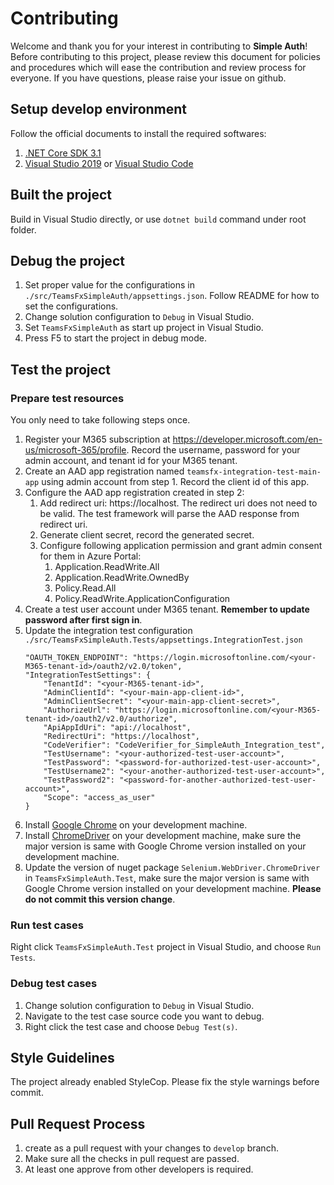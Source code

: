 # Contributing

Welcome and thank you for your interest in contributing to **Simple Auth**! Before contributing to this project, please review this document for policies and procedures which will ease the contribution and review process for everyone. If you have questions, please raise your issue on github.

## Setup develop environment

Follow the official documents to install the required softwares:
1. [.NET Core SDK 3.1](https://dotnet.microsoft.com/download/dotnet-core/3.1)
2. [Visual Studio 2019](https://visualstudio.microsoft.com/vs/) or [Visual Studio Code](https://code.visualstudio.com/)

## Built the project

Build in Visual Studio directly, or use `dotnet build` command under root folder.

## Debug the project

1. Set proper value for the configurations in `./src/TeamsFxSimpleAuth/appsettings.json`. Follow README for how to set the configurations.
1. Change solution configuration to `Debug` in Visual Studio.
1. Set `TeamsFxSimpleAuth` as start up project in Visual Studio.
1. Press F5 to start the project in debug mode.

## Test the project

### Prepare test resources

You only need to take following steps once.
1. Register your M365 subscription at https://developer.microsoft.com/en-us/microsoft-365/profile. Record the username, password for your admin account, and tenant id for your M365 tenant.
2. Create an AAD app registration named `teamsfx-integration-test-main-app` using admin account from step 1. Record the client id of this app.
3. Configure the AAD app registration created in step 2:
    1. Add redirect uri: https://localhost. The redirect uri does not need to be valid. The test framework will parse the AAD response from redirect uri.
    2. Generate client secret, record the generated secret.
    3. Configure following application permission and grant admin consent for them in Azure Portal:
        1. Application.ReadWrite.All
        2. Application.ReadWrite.OwnedBy
        3. Policy.Read.All
        4. Policy.ReadWrite.ApplicationConfiguration
4. Create a test user account under M365 tenant. **Remember to update password after first sign in**.
5. Update the integration test configuration `./src/TeamsFxSimpleAuth.Tests/appsettings.IntegrationTest.json`
    ```
    "OAUTH_TOKEN_ENDPOINT": "https://login.microsoftonline.com/<your-M365-tenant-id>/oauth2/v2.0/token",
    "IntegrationTestSettings": {
        "TenantId": "<your-M365-tenant-id>",
        "AdminClientId": "<your-main-app-client-id>",
        "AdminClientSecret": "<your-main-app-client-secret>",
        "AuthorizeUrl": "https://login.microsoftonline.com/<your-M365-tenant-id>/oauth2/v2.0/authorize",
        "ApiAppIdUri": "api://localhost",
        "RedirectUri": "https://localhost",
        "CodeVerifier": "CodeVerifier_for_SimpleAuth_Integration_test",
        "TestUsername": "<your-authorized-test-user-account>",
        "TestPassword": "<password-for-authorized-test-user-account>",
        "TestUsername2": "<your-another-authorized-test-user-account>",
        "TestPassword2": "<password-for-another-authorized-test-user-account>",
        "Scope": "access_as_user"
    }
    ```
6. Install [Google Chrome](https://www.google.com/chrome/) on your development machine.
7. Install [ChromeDriver](https://chromedriver.chromium.org/) on your development machine, make sure the major version is same with Google Chrome version installed on your development machine.
8. Update the version of nuget package `Selenium.WebDriver.ChromeDriver` in `TeamsFxSimpleAuth.Test`, make sure the major version is same with Google Chrome version installed on your development machine. **Please do not commit this version change**.

### Run test cases

Right click `TeamsFxSimpleAuth.Test` project in Visual Studio, and choose `Run Tests`.

### Debug test cases

1. Change solution configuration to `Debug` in Visual Studio.
1. Navigate to the test case source code you want to debug.
1. Right click the test case and choose `Debug Test(s)`.

## Style Guidelines

The project already enabled StyleCop. Please fix the style warnings before commit.

## Pull Request Process

1. create as a pull request with your changes to `develop` branch.
1. Make sure all the checks in pull request are passed.
1. At least one approve from other developers is required.
